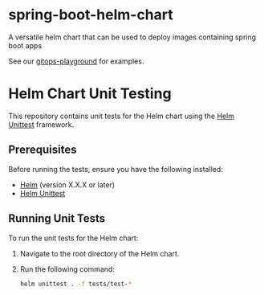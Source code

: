 # spring-boot-helm-chart
A versatile helm chart that can be used to deploy images containing spring boot apps

See our [gitops-playground](https://github.com/cloudogu/gitops-playground) for examples.


# Helm Chart Unit Testing

This repository contains unit tests for the Helm chart using the [Helm Unittest](https://github.com/helm-unittest/helm-unittest) framework.

## Prerequisites

Before running the tests, ensure you have the following installed:

- [Helm](https://helm.sh/docs/intro/install/) (version X.X.X or later)
- [Helm Unittest](https://github.com/helm-unittest/helm-unittest)

## Running Unit Tests

To run the unit tests for the Helm chart:

1. Navigate to the root directory of the Helm chart.

2. Run the following command:

   ```bash
   helm unittest . -f tests/test-*

